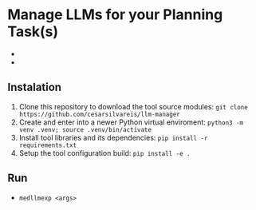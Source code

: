 # Manage LLMs for your Planning Task(s)
- 
-

## Instalation
1. Clone this repository to download the tool source modules: `git clone https://github.com/cesarsilvareis/llm-manager`
2. Create and enter into a newer Python virtual enviroment: `python3 -m venv .venv; source .venv/bin/activate`
3. Install tool libraries and its dependencies: `pip install -r requirements.txt`
4. Setup the tool configuration build: `pip install -e .`

## Run
- `medllmexp <args>`
